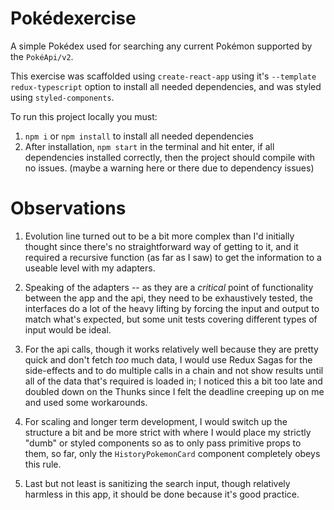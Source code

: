 # Pokédexercise

A simple Pokédex used for searching any current Pokémon supported by the `PokéApi/v2`. 

This exercise was scaffolded using `create-react-app` using it's `--template redux-typescript` option to install all needed dependencies, and was styled using `styled-components`.

To run this project locally you must:
1. `npm i` or `npm install`  to install all needed dependencies
2. After installation, `npm start` in the terminal and hit enter, if all dependencies installed correctly, then the project should compile with no issues. (maybe a warning here or there due to dependency issues)

# Observations

1. Evolution line turned out to be a bit more complex than I'd initially thought since there's no straightforward way of getting to it, and it required a recursive function (as far as I saw) to get the information to a useable level with my adapters.

2. Speaking of the adapters -- as they are a *critical* point of functionality between the app and the api, they need to be exhaustively tested, the interfaces do a lot of the heavy lifting by forcing the input and output to match what's expected, but some unit tests covering different types of input would be ideal.

3. For the api calls, though it works relatively well because they are pretty quick and don't fetch *too* much data, I would use Redux Sagas for the side-effects and to do multiple calls in a chain and not show results until all of the data that's required is loaded in; I noticed this a bit too late and doubled down on the Thunks since I felt the deadline creeping up on me and used some workarounds.

4. For scaling and longer term development, I would switch up the structure a bit and be more strict with where I would place my strictly "dumb" or styled components so as to only pass primitive props to them, so far, only the `HistoryPokemonCard` component completely obeys this rule.

5. Last but not least is sanitizing the search input, though relatively harmless in this app, it should be done because it's good practice.